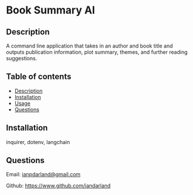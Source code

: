 # Book Summary AI
 

## Description

A command line application that takes in an author and book title and outputs publication information, plot summary, themes, and further reading suggestions.

## Table of contents

- [Description](#description)
- [Installation](#installation)
- [Usage](#usage)
- [Questions](#questions)

## Installation

inquirer, dotenv, langchain


## Questions

Email: ianpdarland@gmail.com

Github: https://www.github.com/iandarland
      